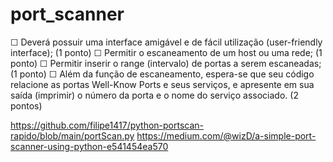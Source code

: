 # port_scanner

&#x2610; Deverá possuir uma interface amigável e de fácil utilização (user-friendly interface); (1 ponto)
&#x2610; Permitir o escaneamento de um host ou uma rede; (1 ponto)
&#x2610; Permitir inserir o range (intervalo) de portas a serem escaneadas; (1 ponto)
&#x2610; Além da função de escaneamento, espera-se que seu código relacione as portas Well-Know Ports e seus serviços, e apresente em sua saída (imprimir) o número da porta e o nome do serviço associado. (2 pontos)

https://github.com/filipe1417/python-portscan-rapido/blob/main/portScan.py 
https://medium.com/@wizD/a-simple-port-scanner-using-python-e541454ea570